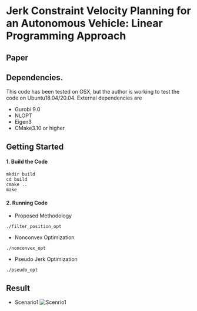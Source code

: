 # Jerk Constraint Velocity Planning for an Autonomous Vehicle: Linear Programming Approach

## Paper

## Dependencies. 
This code has been tested on OSX, but the author is working to test the code on Ubuntu18.04/20.04. External dependencies are 
- Gurobi 9.0
- NLOPT
- Eigen3
- CMake3.10 or higher

## Getting Started
#### 1. Build the Code
```
mkdir build
cd build
cmake ..
make 
```

#### 2. Running Code
- Proposed Methodology
```
./filter_position_opt
```

- Nonconvex Optimization
```
./nonconvex_opt
```

- Pseudo Jerk Optimization
```
./pseudo_opt
```

## Result
- Scenario1
![Scenrio1](https://github.com/pflab-ut/jerk_optimal_velocity_planning/blob/master/media/scenario1.png)
